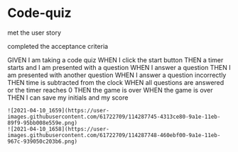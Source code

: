 # Code-quiz

met the user story 

completed the acceptance criteria

GIVEN I am taking a code quiz
WHEN I click the start button
THEN a timer starts and I am presented with a question
WHEN I answer a question
THEN I am presented with another question
WHEN I answer a question incorrectly
THEN time is subtracted from the clock
WHEN all questions are answered or the timer reaches 0
THEN the game is over
WHEN the game is over
THEN I can save my initials and my score
```
![2021-04-10_1659](https://user-images.githubusercontent.com/61722709/114287745-4313ce80-9a1e-11eb-89f9-95bb008e559e.png)
![2021-04-10_1658](https://user-images.githubusercontent.com/61722709/114287748-460ebf00-9a1e-11eb-967c-939050c203b6.png)
